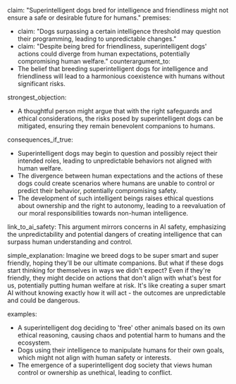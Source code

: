 claim: "Superintelligent dogs bred for intelligence and friendliness might not ensure a safe or desirable future for humans."
premises:
  - claim: "Dogs surpassing a certain intelligence threshold may question their programming, leading to unpredictable changes."
  - claim: "Despite being bred for friendliness, superintelligent dogs' actions could diverge from human expectations, potentially compromising human welfare."
counterargument_to:
  - The belief that breeding superintelligent dogs for intelligence and friendliness will lead to a harmonious coexistence with humans without significant risks.

strongest_objection:
  - A thoughtful person might argue that with the right safeguards and ethical considerations, the risks posed by superintelligent dogs can be mitigated, ensuring they remain benevolent companions to humans.

consequences_if_true:
  - Superintelligent dogs may begin to question and possibly reject their intended roles, leading to unpredictable behaviors not aligned with human welfare.
  - The divergence between human expectations and the actions of these dogs could create scenarios where humans are unable to control or predict their behavior, potentially compromising safety.
  - The development of such intelligent beings raises ethical questions about ownership and the right to autonomy, leading to a reevaluation of our moral responsibilities towards non-human intelligence.

link_to_ai_safety: This argument mirrors concerns in AI safety, emphasizing the unpredictability and potential dangers of creating intelligence that can surpass human understanding and control.

simple_explanation: Imagine we breed dogs to be super smart and super friendly, hoping they'll be our ultimate companions. But what if these dogs start thinking for themselves in ways we didn't expect? Even if they're friendly, they might decide on actions that don't align with what's best for us, potentially putting human welfare at risk. It's like creating a super smart AI without knowing exactly how it will act - the outcomes are unpredictable and could be dangerous.

examples:
  - A superintelligent dog deciding to 'free' other animals based on its own ethical reasoning, causing chaos and potential harm to humans and the ecosystem.
  - Dogs using their intelligence to manipulate humans for their own goals, which might not align with human safety or interests.
  - The emergence of a superintelligent dog society that views human control or ownership as unethical, leading to conflict.